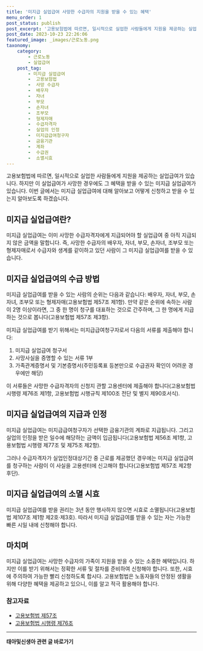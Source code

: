 ```yaml
---
title: '미지급 실업급여 사망한 수급자의 지원을 받을 수 있는 혜택'
menu_order: 1
post_status: publish
post_excerpt: '고용보험법에 따르면, 일시적으로 실업한 사람들에게 지원을 제공하는 실업급여가 있습니다. 하지만 이 실업급여가 사망한 경우에도 그 혜택을 받을 수 있는 미지급 실업급여가 있습니다. 이번 글에서는 미지급 실업급여에 대해 알아보고 어떻게 신청하고 받을 수 있는지 알아보도록 하겠습니다.'
post_date: 2023-10-23 22:26:06
featured_image: _images/근로노동.png
taxonomy:
    category:
        - 근로노동
        - 실업급여
    post_tag:
        - 미지급 실업급여
        -  고용보험법
        -  사망 수급자
        -  배우자
        -  자녀
        -  부모
        -  손자녀
        -  조부모
        -  형제자매
        -  수급자격자
        -  실업의 인정
        -  미지급급여청구자
        -  금융기관
        -  계좌
        -  수급권
        -  소멸시효
---
```




고용보험법에 따르면, 일시적으로 실업한 사람들에게 지원을 제공하는 실업급여가 있습니다. 하지만 이 실업급여가 사망한 경우에도 그 혜택을 받을 수 있는 미지급 실업급여가 있습니다. 이번 글에서는 미지급 실업급여에 대해 알아보고 어떻게 신청하고 받을 수 있는지 알아보도록 하겠습니다.

## 미지급 실업급여란?

미지급 실업급여는 이미 사망한 수급자격자에게 지급되어야 할 실업급여 중 아직 지급되지 않은 금액을 말합니다. 즉, 사망한 수급자의 배우자, 자녀, 부모, 손자녀, 조부모 또는 형제자매로서 수급자와 생계를 같이하고 있던 사람이 그 미지급 실업급여를 받을 수 있습니다. 

## 미지급 실업급여의 수급 방법

미지급 실업급여를 받을 수 있는 사람의 순위는 다음과 같습니다: 배우자, 자녀, 부모, 손자녀, 조부모 또는 형제자매(고용보험법 제57조 제1항). 만약 같은 순위에 속하는 사람이 2명 이상이라면, 그 중 한 명이 청구를 대표하는 것으로 간주하며, 그 한 명에게 지급하는 것으로 봅니다(고용보험법 제57조 제3항). 

미지급 실업급여를 받기 위해서는 미지급급여청구자로서 다음의 서류를 제출해야 합니다:

1. 미지급 실업급여 청구서
2. 사망사실을 증명할 수 있는 서류 1부
3. 가족관계증명서 및 기본증명서(주민등록표 등본만으로 수급권자 확인이 어려운 경우에만 해당)

이 서류들은 사망한 수급자격자의 신청지 관할 고용센터에 제출해야 합니다(고용보험법 시행령 제76조 제1항, 고용보험법 시행규칙 제100조 전단 및 별지 제90호서식).

## 미지급 실업급여의 지급과 인정

미지급 실업급여는 미지급급여청구자가 선택한 금융기관의 계좌로 지급됩니다. 그리고 실업의 인정을 받은 일수에 해당하는 금액이 입금됩니다(고용보험법 제56조 제1항, 고용보험법 시행령 제77조 및 제75조 제2항).

그러나 수급자격자가 실업인정대상기간 중 근로를 제공했던 경우에는 미지급 실업급여를 청구하는 사람이 이 사실을 고용센터에 신고해야 합니다(고용보험법 제57조 제2항 후단).

## 미지급 실업급여의 소멸 시효

미지급 실업급여를 받을 권리는 3년 동안 행사하지 않으면 시효로 소멸됩니다(고용보험법 제107조 제1항 제2호·제3호). 따라서 미지급 실업급여를 받을 수 있는 자는 가능한 빠른 시일 내에 신청해야 합니다.

## 마치며

미지급 실업급여는 사망한 수급자의 가족이 지원을 받을 수 있는 소중한 혜택입니다. 하지만 이를 받기 위해서는 정확한 서류 및 절차를 준비하여 신청해야 합니다. 또한, 시효에 주의하여 가능한 빨리 신청하도록 합시다. 고용보험법은 노동자들의 안정된 생활을 위해 다양한 혜택을 제공하고 있으니, 이를 알고 적극 활용해야 합니다.

### 참고자료
- [고용보험법 제57조](https://law.go.kr/LSW/lsNaTipInfoR.do?lsiSeq=202375&occurSeq=1&efYd=20201127)
- [고용보험법 시행령 제76조](https://law.go.kr/LSW/lsInfoR.do?lsiSeq=202375&efYd=20201127#0000)
<!-- wp:separator -->
<hr class="wp-block-separator has-alpha-channel-opacity"/>
<!-- /wp:separator -->

<!-- wp:group {"backgroundColor":"base","layout":{"type":"constrained"}} -->
<div class="wp-block-group has-base-background-color has-background"><!-- wp:paragraph {"align":"center","fontSize":"medium"} -->
<p class="has-text-align-center has-large-font-size"><strong>태아및신생아 관련 글 바로가기</strong></p>
<!-- /wp:paragraph -->


<!-- wp:latest-posts
{"categories":[{"id":1496,"count":19,"description":"","link":"https://uknowlaw.com/category/%ed%83%9c%ec%95%84%eb%b0%8f%ec%8b%a0%ec%83%9d%ec%95%84/","name":"태아및신생아","slug":"태아및신생아","taxonomy":"category","parent":0,"meta":[],"_links":{"self":[{"href":"https://uknowlaw.com/wp-json/wp/v2/categories/1496"}],"collection":[{"href":"https://uknowlaw.com/wp-json/wp/v2/categories"}],"about":[{"href":"https://uknowlaw.com/wp-json/wp/v2/taxonomies/category"}],"wp:post_type":[{"href":"https://uknowlaw.com/wp-json/wp/v2/posts?categories=1496"}],"curies":[{"name":"wp","href":"https://api.w.org/{rel}","templated":true}]}}],"postsToShow":100,"excerptLength":28,"postLayout":"grid","columns":2,"featuredImageAlign":"left","featuredImageSizeSlug":"large","fontSize":18px} /--></div>
<!-- /wp:group -->